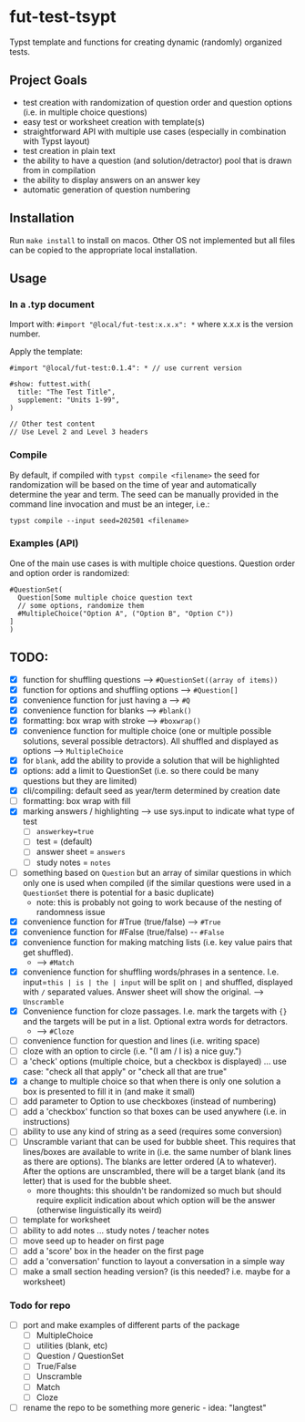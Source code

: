 # fut-test-tsypt
Typst template and functions for creating dynamic (randomly) organized tests.


## Project Goals
- test creation with randomization of question order and question options (i.e. in multiple choice questions)
- easy test or worksheet creation with template(s)
- straightforward API with multiple use cases (especially in combination with Typst layout)
- test creation in plain text
- the ability to have a question (and solution/detractor) pool that is drawn from in compilation
- the ability to display answers on an answer key
- automatic generation of question numbering


## Installation

Run `make install` to install on macos. Other OS not implemented but all files can be copied to the appropriate local installation.

## Usage

### In a .typ document
Import with: `#import "@local/fut-test:x.x.x": *` where x.x.x is the version number.

Apply the template:

```typst
#import "@local/fut-test:0.1.4": * // use current version

#show: futtest.with(
  title: "The Test Title",
  supplement: "Units 1-99",
)

// Other test content
// Use Level 2 and Level 3 headers
```



### Compile

By default, if compiled with `typst compile <filename>` the seed for randomization will be based on the time of year and automatically determine the year and term. The seed can be manually provided in the command line invocation and must be an integer, i.e.:

`typst compile --input seed=202501 <filename>`


### Examples (API)

One of the main use cases is with multiple choice questions. Question order and option order is randomized:

```typst
#QuestionSet(
  Question[Some multiple choice question text
  // some options, randomize them
  #MultipleChoice("Option A", ("Option B", "Option C"))
]
)
```


## TODO:

- [x] function for shuffling questions --> `#QuestionSet((array of items))`
- [x] function for options and shuffling options --> `#Question[]`
- [x] convenience function for just having a --> `#Q`
- [x] convenience function for blanks --> `#blank()`
- [x] formatting: box wrap with stroke --> `#boxwrap()`
- [x] convenience function for multiple choice (one or multiple possible solutions, several possible detractors). All shuffled and displayed as options --> `MultipleChoice`
- [x] for `blank`, add the ability to provide a solution that will be highlighted
- [x] options: add a limit to QuestionSet (i.e. so there could be many questions but they are limited)
- [x] cli/compiling: default seed as year/term determined by creation date
- [ ] formatting: box wrap with fill
- [x] marking answers / highlighting --> use sys.input to indicate what type of test
  - [ ] `answerkey=true`
  - [ ] test = (default)
  - [ ] answer sheet = `answers`
  - [ ] study notes = `notes`
- [ ] something based on `Question` but an array of similar questions in which only one is used when compiled (if the similar questions were used in a `QuestionSet` there is potential for a basic duplicate)
  - note: this is probably not going to work because of the nesting of randomness issue
- [x] convenience function for #True (true/false) --> `#True`
- [x] convenience function for #False (true/false) -- `#False`
- [x] convenience function for making matching lists (i.e. key value pairs that get shuffled).
  - --> `#Match`
- [x] convenience function for shuffling words/phrases in a sentence. I.e. input=`this | is | the | input` will be split on `|` and shuffled, displayed with `/` separated values. Answer sheet will show the original. --> `Unscramble`
- [x] Convenience function for cloze passages. I.e. mark the targets with `{}` and the targets will be put in a list. Optional extra words for detractors.
  - --> `#Cloze`
- [ ] convenience function for question and lines (i.e. writing space)
- [ ] cloze with an option to circle (i.e. "(I am / I is) a nice guy.")
- [ ] a 'check' options (multiple choice, but a checkbox is displayed) ... use case: "check all that apply" or "check all that are true"
- [x] a change to multiple choice so that when there is only one solution a box is presented to fill it in (and make it small)
- [ ] add parameter to Option to use checkboxes (instead of numbering)
- [ ] add a 'checkbox' function so that boxes can be used anywhere (i.e. in instructions)
- [ ] ability to use any kind of string as a seed (requires some conversion)
- [ ] Unscramble variant that can be used for bubble sheet. This requires that lines/boxes are available to write in (i.e. the same number of blank lines as there are options). The blanks are letter ordered (A to whatever). After the options are unscrambled, there will be a target blank (and its letter) that is used for the bubble sheet. 
  - more thoughts: this shouldn't be randomized so much but should require explicit indication about which option will be the answer (otherwise linguistically its weird)
- [ ] template for worksheet
- [ ] ability to add notes ... study notes / teacher notes
- [ ] move seed up to header on first page
- [ ] add a 'score' box in the header on the first page
- [ ] add a 'conversation' function to layout a conversation in a simple way
- [ ] make a small section heading version? (is this needed? i.e. maybe for a worksheet)

### Todo for repo

- [ ] port and make examples of different parts of the package
  - [ ] MultipleChoice
  - [ ] utilities (blank, etc)
  - [ ] Question / QuestionSet
  - [ ] True/False
  - [ ] Unscramble
  - [ ] Match
  - [ ] Cloze

- [ ] rename the repo to be something more generic - idea: "langtest"
